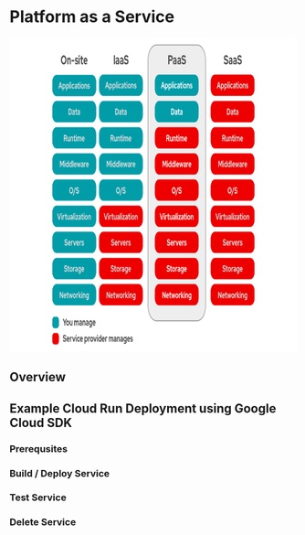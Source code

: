 # Platform as a Service

<img src="../images/models3.png" alt="On Nooo!" witdh="550" height="550">

## Overview

## Example Cloud Run Deployment using Google Cloud SDK
### Prerequsites
### Build / Deploy Service
### Test Service
### Delete Service

